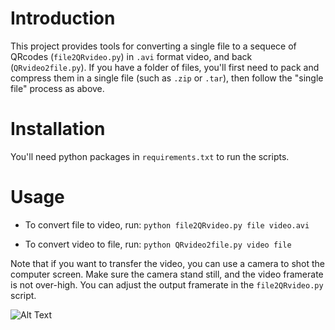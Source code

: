 # Introduction

This project provides tools for converting a single file to a sequece of QRcodes (`file2QRvideo.py`) in `.avi` format video, and back (`QRvideo2file.py`).
If you have a folder of files, you'll first need to pack and compress them in a single file (such as `.zip` or `.tar`), then follow the "single file" process as above.

# Installation
You'll need python packages in `requirements.txt` to run the scripts.

# Usage
- To convert file to video, run:
```python file2QRvideo.py file video.avi```

- To convert video to file, run:
```python QRvideo2file.py video file```

Note that if you want to transfer the video, you can use a camera to shot the computer screen.
Make sure the camera stand still, and the video framerate is not over-high.
You can adjust the output framerate in the `file2QRvideo.py` script.

![Alt Text](https://github.com/tangkk/file2QRvideo/testvideo.gif)

